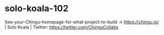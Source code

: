 # solo-koala-102
See-your-Chingu-homepage-for-what-project-to-build -> https://chingu.io/ | Solo Koala | Twitter: https://twitter.com/ChinguCollabs
